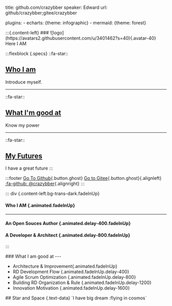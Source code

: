 title: github.com/crazybber
speaker: Edward
url:  github/crazybber;gitee/crazybber

plugins:
    - echarts: {theme: infographic}
    - mermaid: {theme: forest}


<slide image="https://avatars1.githubusercontent.com/u/3401462 .right">
:::{.content-left}
###  ![logo](https://avatars2.githubusercontent.com/u/3401462?s=40){.avatar-40} Here I AM

:::flexblock {.specs}
::fa-star::
## [Who I am](#slide=2)
Introduce myself.

---
::fa-star::
## [What I'm good at](#slide=3)
Know my power

---
::fa-star::
## [My Futures](#slice=4)
I have a great future
:::

:::footer
[Go To Github](https://github.com/crazybber){.button.ghost}  [Go to Gitee](https://gitee.com/crazybber){.button.ghost}{.alignleft}
[:fa-github: @crazybber](https://github.com/crazybber){.alignright}
:::


<slide image="https://source.unsplash.com/yssUhIxbUZA/">

::: div {.content-left.bg-trans-dark.fadeInUp}
#### Who I AM {.animated.fadeInUp}

---

#### **An Open Souces Author** {.animated.delay-400.fadeInUp}

#### A Developer & Architect {.animated.delay-800.fadeInUp}

:::


<slide class="bg-gradient-r" :class=" size-40 aligncenter" image="https://cn.bing.com/az/hprichbg/rb/WinterLynx_ZH-CN7158207296_1920x1080.jpg .dark">
### What I am good at
---

* Architecture & Improvement{.animated.fadeInUp}
* RD Development Flow {.animated.fadeInUp.delay-400}
* Agile Scrum Optimization {.animated.fadeInUp.delay-800}
* Building RD Organization & Rule {.animated.fadeInUp.delay-1200}
* Innovation Motivation {.animated.fadeInUp.delay-1600}

<slide class="bg-black aligncenter" image="https://source.unsplash.com/n9WPPWiPPJw/ .anim">
## Star and Space {.text-data}
`I have big dream :flying in cosmos`

